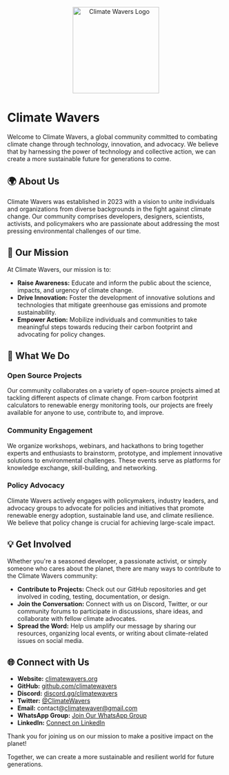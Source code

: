 <p align="center">
  <img src="https://github.com/ClimateWavers/.github/assets/133222922/ca370276-de51-43b4-beff-867116393123" alt="Climate Wavers Logo" width="200">
</p>

# Climate Wavers

Welcome to Climate Wavers, a global community committed to combating climate change through technology, innovation, and advocacy. We believe that by harnessing the power of technology and collective action, we can create a more sustainable future for generations to come.

## 🌍 About Us

Climate Wavers was established in 2023 with a vision to unite individuals and organizations from diverse backgrounds in the fight against climate change. Our community comprises developers, designers, scientists, activists, and policymakers who are passionate about addressing the most pressing environmental challenges of our time.

## 🚀 Our Mission

At Climate Wavers, our mission is to:

- **Raise Awareness:** Educate and inform the public about the science, impacts, and urgency of climate change.
- **Drive Innovation:** Foster the development of innovative solutions and technologies that mitigate greenhouse gas emissions and promote sustainability.
- **Empower Action:** Mobilize individuals and communities to take meaningful steps towards reducing their carbon footprint and advocating for policy changes.

## 🌱 What We Do

### Open Source Projects

Our community collaborates on a variety of open-source projects aimed at tackling different aspects of climate change. From carbon footprint calculators to renewable energy monitoring tools, our projects are freely available for anyone to use, contribute to, and improve.

### Community Engagement

We organize workshops, webinars, and hackathons to bring together experts and enthusiasts to brainstorm, prototype, and implement innovative solutions to environmental challenges. These events serve as platforms for knowledge exchange, skill-building, and networking.

### Policy Advocacy

Climate Wavers actively engages with policymakers, industry leaders, and advocacy groups to advocate for policies and initiatives that promote renewable energy adoption, sustainable land use, and climate resilience. We believe that policy change is crucial for achieving large-scale impact.

## 💡 Get Involved

Whether you're a seasoned developer, a passionate activist, or simply someone who cares about the planet, there are many ways to contribute to the Climate Wavers community:

- **Contribute to Projects:** Check out our GitHub repositories and get involved in coding, testing, documentation, or design.
- **Join the Conversation:** Connect with us on Discord, Twitter, or our community forums to participate in discussions, share ideas, and collaborate with fellow climate advocates.
- **Spread the Word:** Help us amplify our message by sharing our resources, organizing local events, or writing about climate-related issues on social media.

## 🌐 Connect with Us

- **Website:** [climatewavers.org](https://climatewavers.org)
- **GitHub:** [github.com/climatewavers](https://github.com/climatewavers)
- **Discord:** [discord.gg/climatewavers](https://discord.gg/climatewavers)
- **Twitter:** [@ClimateWavers](https://twitter.com/ClimateWavers)
- **Email:** contact@climatewaver@gmail.com
- **WhatsApp Group:** [Join Our WhatsApp Group](https://chat.whatsapp.com/KDa7PMO2vm647CKyzFOy4B)
- **LinkedIn:** [Connect on LinkedIn](#)

Thank you for joining us on our mission to make a positive impact on the planet!

Together, we can create a more sustainable and resilient world for future generations.
